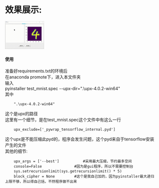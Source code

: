 效果展示:  
====
<img src="https://github.com/pickle780/MY_Digitdecter/blob/main/emnistRelated/gifs/emnist_test_show.gif" width="129"></img>

#### 使用  
准备好requirements.txt的环境后  
在anaconda promote下，进入本文件夹  
输入  
    pyinstaller test_mnist.spec --upx-dir=".\upx-4.0.2-win64" <br>
其中  
```
    ".\upx-4.0.2-win64"
```
这个是upx的路径  
这里有一个细节，是在test_mnist.spec这个文件中有这么一行  
```
    upx_exclude=['_pywrap_tensorflow_internal.pyd']
```
这个upx是不能压缩此pyd的，程序会发生问题，这个pyd来自于tensorflow安装产生的文件  
其他的细节:  
```
    upx_args = ['--best']			#采用最大压缩，节约最多空间  
    console=False				#因为是gui程序，所以不需要控制台  
    sys.setrecursionlimit(sys.getrecursionlimit() * 5)  
    block_cipher = None			#这个是我自己加的，因为pyinstaller最大递归上限不够，所以得自己括，不然程序做不出来  
```
